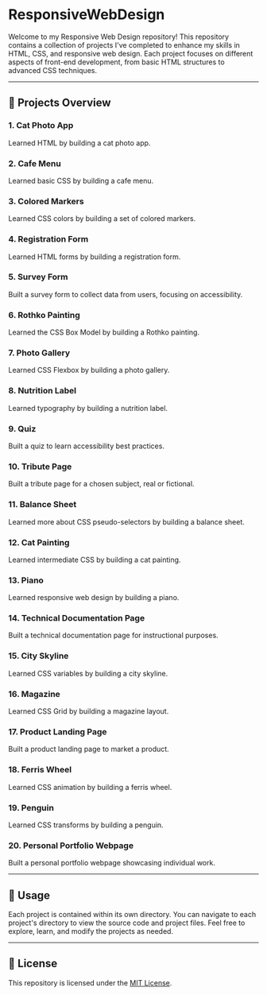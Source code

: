 # ResponsiveWebDesign

Welcome to my Responsive Web Design repository! This repository contains a collection of projects I've completed to enhance my skills in HTML, CSS, and responsive web design. Each project focuses on different aspects of front-end development, from basic HTML structures to advanced CSS techniques.

---

## 🚀 Projects Overview

### 1. Cat Photo App
Learned HTML by building a cat photo app.

### 2. Cafe Menu
Learned basic CSS by building a cafe menu.

### 3. Colored Markers
Learned CSS colors by building a set of colored markers.

### 4. Registration Form
Learned HTML forms by building a registration form.

### 5. Survey Form
Built a survey form to collect data from users, focusing on accessibility.

### 6. Rothko Painting
Learned the CSS Box Model by building a Rothko painting.

### 7. Photo Gallery
Learned CSS Flexbox by building a photo gallery.

### 8. Nutrition Label
Learned typography by building a nutrition label.

### 9. Quiz
Built a quiz to learn accessibility best practices.

### 10. Tribute Page
Built a tribute page for a chosen subject, real or fictional.

### 11. Balance Sheet
Learned more about CSS pseudo-selectors by building a balance sheet.

### 12. Cat Painting
Learned intermediate CSS by building a cat painting.

### 13. Piano
Learned responsive web design by building a piano.

### 14. Technical Documentation Page
Built a technical documentation page for instructional purposes.

### 15. City Skyline
Learned CSS variables by building a city skyline.

### 16. Magazine
Learned CSS Grid by building a magazine layout.

### 17. Product Landing Page
Built a product landing page to market a product.

### 18. Ferris Wheel
Learned CSS animation by building a ferris wheel.

### 19. Penguin
Learned CSS transforms by building a penguin.

### 20. Personal Portfolio Webpage
Built a personal portfolio webpage showcasing individual work.

---

## 📂 Usage

Each project is contained within its own directory. You can navigate to each project's directory to view the source code and project files. Feel free to explore, learn, and modify the projects as needed.

---

## 📝 License

This repository is licensed under the [MIT License](LICENSE).

